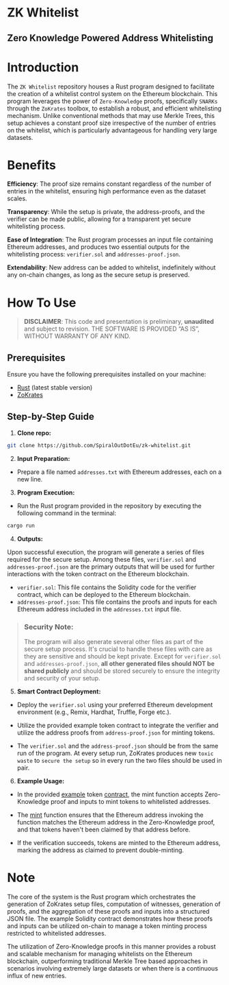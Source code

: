 # ZK Whitelist
## Zero Knowledge Powered Address Whitelisting

# Introduction
The `ZK Whitelist` repository houses a Rust program designed to facilitate the creation of a whitelist control system on the Ethereum blockchain. This program leverages the power of `Zero-Knowledge` proofs, specifically `SNARKs` through the `ZoKrates` toolbox, to establish a robust, and efficient whitelisting mechanism. Unlike conventional methods that may use Merkle Trees, this setup achieves a constant proof size irrespective of the number of entries on the whitelist, which is particularly advantageous for handling very large datasets.

# Benefits
**Efficiency**: The proof size remains constant regardless of the number of entries in the whitelist, ensuring high performance even as the dataset scales.

**Transparency**: While the setup is private, the address-proofs, and the verifier can be made public, allowing for a transparent yet secure whitelisting process.

**Ease of Integration**: The Rust program processes an input file containing Ethereum addresses, and produces two essential outputs for the whitelisting process: `verifier.sol` and `addresses-proof.json`.

**Extendability**: New address can be added to whitelist, indefinitely without any on-chain changes, as long as the secure setup is preserved. 

# How To Use
> **DISCLAIMER**: This code and presentation is preliminary, **unaudited** and subject to revision. THE SOFTWARE IS PROVIDED “AS IS”, WITHOUT WARRANTY OF ANY KIND.

## Prerequisites

Ensure you have the following prerequisites installed on your machine:

* [Rust](https://www.rust-lang.org/tools/install) (latest stable version)
* [ZoKrates](https://zokrates.github.io/gettingstarted.html)

## Step-by-Step Guide
1. **Clone repo:**
```sh
git clone https://github.com/SpiralOutDotEu/zk-whitelist.git
```
2. **Input Preparation:**
* Prepare a file named `addresses.txt` with Ethereum addresses, each on a new line.
3. **Program Execution:** 
* Run the Rust program provided in the repository by executing the following command in the terminal:
```sh
cargo run
```
4. **Outputs:**

  Upon successful execution, the program will generate a series of files required for the secure setup. Among these files, `verifier.sol` and `addresses-proof.json` are the primary outputs that will be used for further interactions with the token contract on the Ethereum blockchain.

- `verifier.sol`: This file contains the Solidity code for the verifier contract, which can be deployed to the Ethereum blockchain.
- `addresses-proof.json`: This file  contains the proofs and inputs for each Ethereum address included in the `addresses.txt` input file.

> ### Security Note: 
> The program will also generate several other files as part of the secure setup process. It's crucial to handle these files with care as they are sensitive and should be kept private. Except for `verifier.sol` and `addresses-proof.json`, **all other generated files should NOT be shared publicly** and should be stored securely to ensure the integrity and security of your setup.

5. **Smart Contract Deployment:**

* Deploy the `verifier.sol` using your preferred Ethereum development environment (e.g., Remix, Hardhat, Truffle, Forge etc.).

* Utilize the provided example token contract to integrate the verifier and utilize the address proofs from `address-proof.json` for minting tokens.

 * The `verifier.sol` and the `address-proof.json` should be from the same run of the program. At every setup run, ZoKrates produces new `toxic waste` to `secure the setup` so in every run the two files should be used in pair.

6. **Example Usage:**

* In the provided [example](https://github.com/SpiralOutDotEu/zk-whitelist/tree/master/examples) token [contract](https://github.com/SpiralOutDotEu/zk-whitelist/blob/master/examples/zkToken.sol), the mint function accepts Zero-Knowledge proof and inputs to mint tokens to whitelisted addresses.

* The [mint](https://github.com/SpiralOutDotEu/zk-whitelist/blob/a037d53abb141166ac2659c0a5f90b778c99958f/examples/zkToken.sol#L25) function ensures that the Ethereum address invoking the function matches the Ethereum address in the Zero-Knowledge proof, and that tokens haven't been claimed by that address before.
* If the verification succeeds, tokens are minted to the Ethereum address, marking the address as claimed to prevent double-minting.

# Note
The core of the system is the Rust program which orchestrates the generation of ZoKrates setup files, computation of witnesses, generation of proofs, and the aggregation of these proofs and inputs into a structured JSON file. The example Solidity contract demonstrates how these proofs and inputs can be utilized on-chain to manage a token minting process restricted to whitelisted addresses.

The utilization of Zero-Knowledge proofs in this manner provides a robust and scalable mechanism for managing whitelists on the Ethereum blockchain, outperforming traditional Merkle Tree based approaches  in scenarios involving extremely large datasets or when there is a continuous influx of new entries.